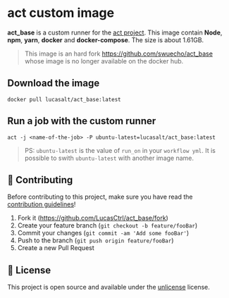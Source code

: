 # act custom image

**act_base** is a custom runner for the [act project](https://github.com/nektos/act). This image contain **Node**, **npm**, **yarn**, **docker** and **docker-compose**. The size is about 1.61GB.

> This image is an hard fork https://github.com/swuecho/act_base whose image is no longer available on the docker hub.

## Download the image

```
docker pull lucasalt/act_base:latest
```

## Run a job with the custom runner

```
act -j <name-of-the-job> -P ubuntu-latest=lucasalt/act_base:latest
```

> PS: `ubuntu-latest` is the value of `run_on` in your `workflow yml`. It is possible to swith `ubuntu-latest` with another image name.

## 🤝 Contributing

Before contributing to this project, make sure you have read the [contribution guidelines](https://github.com/LucasCtrl/act_base/blob/main/CONTRIBUTING.md)!

1. Fork it (https://github.com/LucasCtrl/act_base/fork)
2. Create your feature branch (`git checkout -b feature/fooBar`)
3. Commit your changes (`git commit -am 'Add some fooBar'`)
4. Push to the branch (`git push origin feature/fooBar`)
5. Create a new Pull Request

## 📝 License

This project is open source and available under the [unlicense](https://github.com/LucasCtrl/act_base/blob/master/LICENSE) license.
